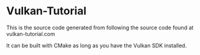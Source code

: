 # Vulkan-Tutorial  
  
This is the source code generated from following the source code found at vulkan-tutorial.com  
  
It can be built with CMake as long as you have the Vulkan SDK installed.  
